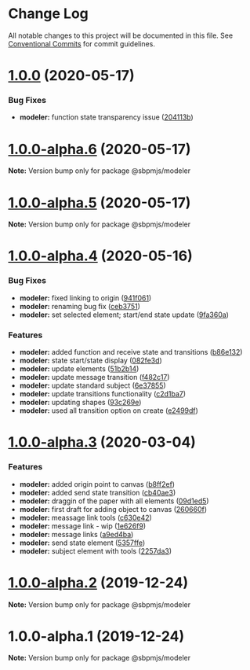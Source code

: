 # Change Log

All notable changes to this project will be documented in this file.
See [Conventional Commits](https://conventionalcommits.org) for commit guidelines.

# [1.0.0](https://github.com/mkolodiy/sbpmjs/compare/@sbpmjs/modeler@1.0.0-alpha.6...@sbpmjs/modeler@1.0.0) (2020-05-17)


### Bug Fixes

* **modeler:** function state transparency issue ([204113b](https://github.com/mkolodiy/sbpmjs/commit/204113b1bc338ce8a58d6bc80856d00675119002))





# [1.0.0-alpha.6](https://github.com/mkolodiy/sbpmjs/compare/@sbpmjs/modeler@1.0.0-alpha.5...@sbpmjs/modeler@1.0.0-alpha.6) (2020-05-17)

**Note:** Version bump only for package @sbpmjs/modeler





# [1.0.0-alpha.5](https://github.com/mkolodiy/sbpmjs/compare/@sbpmjs/modeler@1.0.0-alpha.4...@sbpmjs/modeler@1.0.0-alpha.5) (2020-05-17)

**Note:** Version bump only for package @sbpmjs/modeler





# [1.0.0-alpha.4](https://github.com/mkolodiy/sbpmjs/compare/@sbpmjs/modeler@1.0.0-alpha.3...@sbpmjs/modeler@1.0.0-alpha.4) (2020-05-16)


### Bug Fixes

* **modeler:** fixed linking to origin ([941f061](https://github.com/mkolodiy/sbpmjs/commit/941f0619d450530cf938c873f34b6299a346a997))
* **modeler:** renaming bug fix ([ceb3751](https://github.com/mkolodiy/sbpmjs/commit/ceb37514d33db7b5fd2ab564dda81f072f2c0a9b))
* **modeler:** set selected element; start/end state update ([9fa360a](https://github.com/mkolodiy/sbpmjs/commit/9fa360aeafc090cb5d805345218cb2c69b134d1c))


### Features

* **modeler:** added function and receive state and transitions ([b86e132](https://github.com/mkolodiy/sbpmjs/commit/b86e1322fa814667f8e11f392a43587e4f699a98))
* **modeler:** state start/state display ([082fe3d](https://github.com/mkolodiy/sbpmjs/commit/082fe3deecb16838cddc5b9b085cb630a6976aba))
* **modeler:** update elements ([51b2b14](https://github.com/mkolodiy/sbpmjs/commit/51b2b1464f61af72881f94d81c3cec2ad105d9ca))
* **modeler:** update message transition ([f482c17](https://github.com/mkolodiy/sbpmjs/commit/f482c17e6837766133492f268842c59be76b658f))
* **modeler:** update standard subject ([6e37855](https://github.com/mkolodiy/sbpmjs/commit/6e3785557536cd41e978363714444d8f447b105f))
* **modeler:** update transitions functionality ([c2d1ba7](https://github.com/mkolodiy/sbpmjs/commit/c2d1ba7939f01d408f4d6fe1870cba5e37b7e4ee))
* **modeler:** updating shapes ([93c269e](https://github.com/mkolodiy/sbpmjs/commit/93c269e2eb706212c4d4a5fb12137de7212b21f5))
* **modeler:** used all transition option on create ([e2499df](https://github.com/mkolodiy/sbpmjs/commit/e2499dfb584195d1594e3b036d78b1eca30b732e))





# [1.0.0-alpha.3](https://github.com/mkolodiy/sbpmjs/compare/@sbpmjs/modeler@1.0.0-alpha.2...@sbpmjs/modeler@1.0.0-alpha.3) (2020-03-04)


### Features

* **modeler:** added origin point to canvas ([b8ff2ef](https://github.com/mkolodiy/sbpmjs/commit/b8ff2ef7b388f713cae6759063448970dcf7f633))
* **modeler:** added send state transition ([cb40ae3](https://github.com/mkolodiy/sbpmjs/commit/cb40ae3620ad5006c004a927f6b95d4928221d9c))
* **modeler:** draggin of the paper with all elements ([09d1ed5](https://github.com/mkolodiy/sbpmjs/commit/09d1ed5681b086706ec57875868ada99161db43f))
* **modeler:** first draft for adding object to canvas ([260660f](https://github.com/mkolodiy/sbpmjs/commit/260660f8ad5528953d3471c63dbc757fc5c281fb))
* **modeler:** meassage link tools ([c630e42](https://github.com/mkolodiy/sbpmjs/commit/c630e42ad2d68026b81a2c6ae65bdd45f64cef4e))
* **modeler:** message link - wip ([1e626f9](https://github.com/mkolodiy/sbpmjs/commit/1e626f99e4e1b16a93d03275ee3a4fe030b6fd6a))
* **modeler:** message links ([a9ed4ba](https://github.com/mkolodiy/sbpmjs/commit/a9ed4ba004185a7735fd45bb12d6e83d3ce95624))
* **modeler:** send state element ([5357ffe](https://github.com/mkolodiy/sbpmjs/commit/5357ffeccbd719c973fb5d56356f9ee221299137))
* **modeler:** subject element with tools ([2257da3](https://github.com/mkolodiy/sbpmjs/commit/2257da3145eb8b964c0f78d49c9defe14ad2048e))





# [1.0.0-alpha.2](https://github.com/mkolodiy/sbpmjs/compare/@sbpmjs/modeler@1.0.0-alpha.1...@sbpmjs/modeler@1.0.0-alpha.2) (2019-12-24)

**Note:** Version bump only for package @sbpmjs/modeler





# 1.0.0-alpha.1 (2019-12-24)

**Note:** Version bump only for package @sbpmjs/modeler
